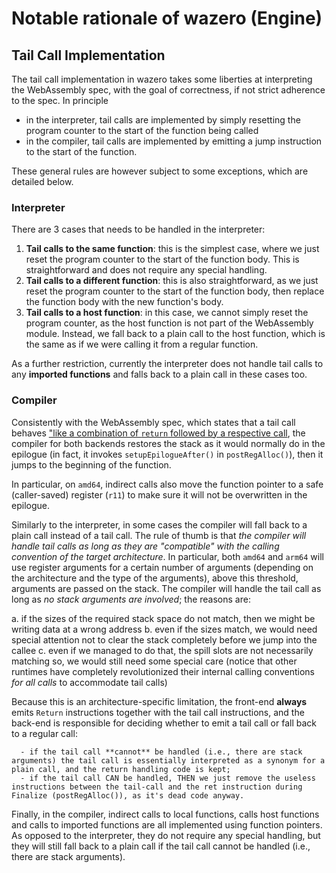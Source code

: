 # Notable rationale of wazero (Engine)

## Tail Call Implementation

The tail call implementation in wazero takes some liberties at interpreting the WebAssembly spec, with the goal of correctness, if not strict adherence to the spec. In principle

- in the interpreter, tail calls are implemented by simply resetting the program counter to the start of the function being called
- in the compiler, tail calls are implemented by emitting a jump instruction to the start of the function.

These general rules are however subject to some exceptions, which are detailed below.

### Interpreter

There are 3 cases that needs to be handled in the interpreter:

1. **Tail calls to the same function**: this is the simplest case, where we just reset the program counter to the start of the function body. This is straightforward and does not require any special handling.
2. **Tail calls to a different function**: this is also straightforward, as we just reset the program counter to the start of the function body, then replace the function body with the new function's body. 
3. **Tail calls to a host function**: in this case, we cannot simply reset the program counter, as the host function is not part of the WebAssembly module. Instead, we fall back to a plain call to the host function, which is the same as if we were calling it from a regular function.

As a further restriction, currently the interpreter does not handle tail calls to any **imported functions** and falls back to a plain call in these cases too.

### Compiler 

Consistently with the WebAssembly spec, which states that a tail call behaves ["like a combination of `return` followed by a respective call](https://github.com/WebAssembly/tail-call/blob/main/proposals/tail-call/Overview.md#execution), 
the compiler for both backends restores the stack as it would normally do in the epilogue (in fact, it invokes `setupEpilogueAfter()` in `postRegAlloc()`), then it jumps to the beginning of the function. 

In particular, on `amd64`, indirect calls also move the function pointer to a safe (caller-saved) register (`r11`) to make sure it will not be overwritten in the epilogue.

Similarly to the interpreter, in some cases the compiler will fall back to a plain call instead of a tail call. The rule of thumb is that _the compiler will handle tail calls as long as they are "compatible" with the calling convention of the target architecture_. In particular, both `amd64` and `arm64` will use register arguments for a certain number of arguments (depending on the architecture and the type of the arguments), above this threshold, arguments are passed on the stack. The compiler will handle the tail call as long as _no stack arguments are involved_; the reasons are:

  a. if the sizes of the required stack space do not match, then we might be writing data at a wrong address
  b. even if the sizes match, we would need special attention not to clear the stack completely before we jump into the callee
  c. even if we managed to do that, the spill slots are not necessarily matching so, we would still need some special care (notice that other runtimes have completely revolutionized their internal calling conventions _for all calls_ to accommodate tail calls)

Because this is an architecture-specific limitation, the front-end **always** emits `Return` instructions together with the tail call instructions, and the back-end is responsible for deciding whether to emit a tail call or fall back to a regular call:
      
      - if the tail call **cannot** be handled (i.e., there are stack arguments) the tail call is essentially interpreted as a synonym for a plain call, and the return handling code is kept; 
      - if the tail call CAN be handled, THEN we just remove the useless instructions between the tail-call and the ret instruction during Finalize (postRegAlloc()), as it's dead code anyway.

Finally, in the compiler, indirect calls to local functions, calls host functions and calls to imported functions are all implemented using function pointers. As opposed to the interpreter, they do not require any special handling, but they will still fall back to a plain call if the tail call cannot be handled (i.e., there are stack arguments).
